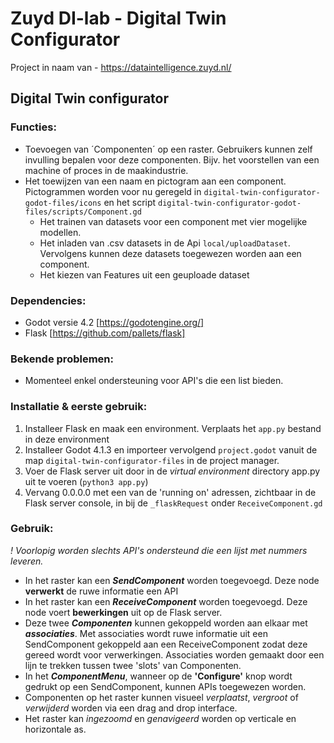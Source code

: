 # Zuyd DI-lab - Digital Twin Configurator

Project in naam van - https://dataintelligence.zuyd.nl/

## Digital Twin configurator

### Functies:

* Toevoegen van ´Componenten´ op een raster. Gebruikers kunnen zelf invulling bepalen voor deze componenten. Bijv. het voorstellen van een machine of proces in de maakindustrie.
* Het toewijzen van een naam en pictogram aan een component. Pictogrammen worden voor nu geregeld in `digital-twin-configurator-godot-files/icons` en het script `digital-twin-configurator-godot-files/scripts/Component.gd`
  * Het trainen van datasets voor een component met vier mogelijke modellen.
  * Het inladen van .csv datasets in de Api `local/uploadDataset`. Vervolgens kunnen deze datasets toegewezen worden aan een component.
  * Het kiezen van Features uit een geuploade dataset 

### Dependencies:

* Godot versie 4.2 [https://godotengine.org/]
* Flask [https://github.com/pallets/flask]

### Bekende problemen:
* Momenteel enkel ondersteuning voor API's die een list bieden.

### Installatie & eerste gebruik:

1. Installeer Flask en maak een environment. Verplaats het `app.py` bestand in deze environment
2. Installeer Godot 4.1.3 en importeer vervolgend `project.godot` vanuit de map `digital-twin-configurator-files` in de project manager.
3. Voer de Flask server uit door in de *virtual environment* directory app.py uit te voeren (`python3 app.py`)
4. Vervang 0.0.0.0 met een van de 'running on' adressen, zichtbaar in de Flask server console, in bij de `_flaskRequest` onder `ReceiveComponent.gd`


### Gebruik:

*! Voorlopig worden slechts API's ondersteund die een lijst met nummers leveren.*

- In het raster kan een ***SendComponent*** worden toegevoegd. Deze node **verwerkt** de ruwe informatie een API 
- In het raster kan een ***ReceiveComponent*** worden toegevoegd. Deze node voert **bewerkingen** uit op de Flask server.
- Deze twee ***Componenten*** kunnen gekoppeld worden aan elkaar met ***associaties***. Met associaties wordt ruwe informatie uit een SendComponent gekoppeld aan een ReceiveComponent zodat deze gereed wordt voor verwerkingen. Associaties worden gemaakt door een lijn te trekken tussen twee 'slots' van Componenten.
- In het ***ComponentMenu***, wanneer op de **'Configure'** knop wordt gedrukt op een SendComponent, kunnen APIs toegewezen worden.
- Componenten op het raster kunnen visueel *verplaatst*, *vergroot* of *verwijderd* worden via een drag and drop interface.
- Het raster kan *ingezoomd* en *genavigeerd* worden op verticale en horizontale as. 
